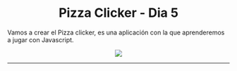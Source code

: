 # <div align="center">Pizza Clicker - Dia 5 </div>  

Vamos a crear el Pizza clicker, es una aplicación con la que aprenderemos a jugar con Javascript.
  

<div align="center">
<img src="https://cdn.discordapp.com/attachments/960933422363209800/1005215605621784718/pizza.png" align="center" height="" width="" />
</div>  
  
----

